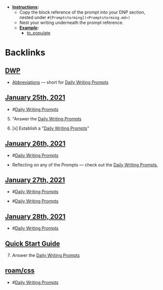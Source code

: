 - **[Instructions](<Instructions.md>):**
    - Copy the block reference of the prompt into your DNP section, nested under `#[Promptstorming](<Promptstorming.md>)`
    - Nest your writing underneath the prompt reference.
    - **[Example](<Example.md>):**
        - [to_populate](<to_populate.md>)

# Backlinks
## [DWP](<DWP.md>)
- [Abbreviations](<Abbreviations.md>) — short for [Daily Writing Prompts](<Daily Writing Prompts.md>)

## [January 25th, 2021](<January 25th, 2021.md>)
- #[Daily Writing Prompts](<Daily Writing Prompts.md>)

5. "Answer the [Daily Writing Prompts](<Daily Writing Prompts.md>)

14. [x] Establish a "[Daily Writing Prompts](<Daily Writing Prompts.md>)"

## [January 26th, 2021](<January 26th, 2021.md>)
- #[Daily Writing Prompts](<Daily Writing Prompts.md>)

- Reflecting on any of the Prompts — check out the [Daily Writing Prompts](<Daily Writing Prompts.md>),

## [January 27th, 2021](<January 27th, 2021.md>)
- #[Daily Writing Prompts](<Daily Writing Prompts.md>)

- #[Daily Writing Prompts](<Daily Writing Prompts.md>)

## [January 28th, 2021](<January 28th, 2021.md>)
- #[Daily Writing Prompts](<Daily Writing Prompts.md>)

## [Quick Start Guide](<Quick Start Guide.md>)
7. Answer the [Daily Writing Prompts](<Daily Writing Prompts.md>)

## [roam/css](<roam/css.md>)
- #[Daily Writing Prompts](<Daily Writing Prompts.md>)

